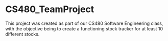 # CS480_TeamProject
This project was created as part of our CS480 Software Engineering class, with the objective being to create a functioning stock tracker for at least 10 different stocks.

